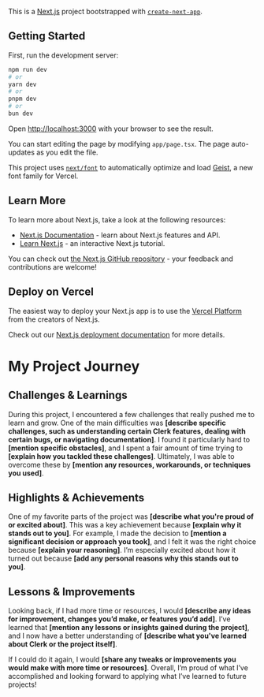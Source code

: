 This is a [Next.js](https://nextjs.org) project bootstrapped with [`create-next-app`](https://nextjs.org/docs/app/api-reference/cli/create-next-app).

## Getting Started

First, run the development server:

```bash
npm run dev
# or
yarn dev
# or
pnpm dev
# or
bun dev
```

Open [http://localhost:3000](http://localhost:3000) with your browser to see the result.

You can start editing the page by modifying `app/page.tsx`. The page auto-updates as you edit the file.

This project uses [`next/font`](https://nextjs.org/docs/app/building-your-application/optimizing/fonts) to automatically optimize and load [Geist](https://vercel.com/font), a new font family for Vercel.

## Learn More

To learn more about Next.js, take a look at the following resources:

- [Next.js Documentation](https://nextjs.org/docs) - learn about Next.js features and API.
- [Learn Next.js](https://nextjs.org/learn) - an interactive Next.js tutorial.

You can check out [the Next.js GitHub repository](https://github.com/vercel/next.js) - your feedback and contributions are welcome!

## Deploy on Vercel

The easiest way to deploy your Next.js app is to use the [Vercel Platform](https://vercel.com/new?utm_medium=default-template&filter=next.js&utm_source=create-next-app&utm_campaign=create-next-app-readme) from the creators of Next.js.

Check out our [Next.js deployment documentation](https://nextjs.org/docs/app/building-your-application/deploying) for more details.

# My Project Journey  

## Challenges & Learnings  
During this project, I encountered a few challenges that really pushed me to learn and grow. One of the main difficulties was **[describe specific challenges, such as understanding certain Clerk features, dealing with certain bugs, or navigating documentation]**. I found it particularly hard to **[mention specific obstacles]**, and I spent a fair amount of time trying to **[explain how you tackled these challenges]**. Ultimately, I was able to overcome these by **[mention any resources, workarounds, or techniques you used]**.

## Highlights & Achievements  
One of my favorite parts of the project was **[describe what you're proud of or excited about]**. This was a key achievement because **[explain why it stands out to you]**. For example, I made the decision to **[mention a significant decision or approach you took]**, and I felt it was the right choice because **[explain your reasoning]**. I’m especially excited about how it turned out because **[add any personal reasons why this stands out to you]**.

## Lessons & Improvements  
Looking back, if I had more time or resources, I would **[describe any ideas for improvement, changes you’d make, or features you’d add]**. I’ve learned that **[mention any lessons or insights gained during the project]**, and I now have a better understanding of **[describe what you've learned about Clerk or the project itself]**.

If I could do it again, I would **[share any tweaks or improvements you would make with more time or resources]**. Overall, I’m proud of what I’ve accomplished and looking forward to applying what I’ve learned to future projects!
